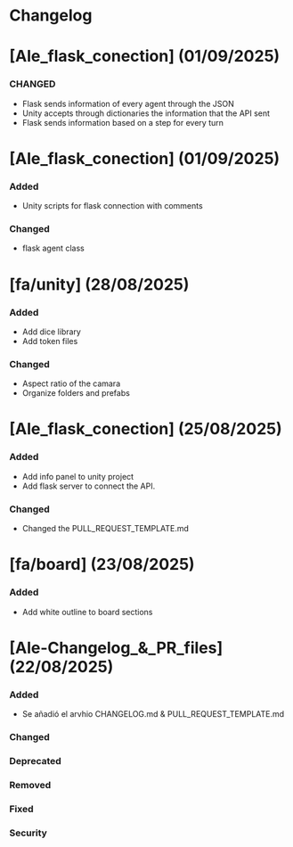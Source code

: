 # Changelog

# [Ale_flask_conection] (01/09/2025)

### CHANGED
- Flask sends information of every agent through the JSON
- Unity accepts through dictionaries the information that the API sent
- Flask sends information based on a step for every turn

# [Ale_flask_conection] (01/09/2025)

### Added
- Unity scripts for flask connection with comments

### Changed
- flask agent class

# [fa/unity] (28/08/2025)

### Added
- Add dice library 
- Add token files

### Changed
- Aspect ratio of the camara
- Organize folders and prefabs

# [Ale_flask_conection] (25/08/2025)

### Added
- Add info panel to unity project
- Add flask server to connect the API. 

### Changed
- Changed the PULL_REQUEST_TEMPLATE.md

# [fa/board] (23/08/2025)

### Added
- Add white outline to board sections

<!--- branch and date -->
# [Ale-Changelog_&_PR_files] (22/08/2025)

### Added
<!--- Description of each commit -->
- Se añadió el arvhio CHANGELOG.md & PULL_REQUEST_TEMPLATE.md

### Changed

### Deprecated

### Removed

### Fixed

### Security